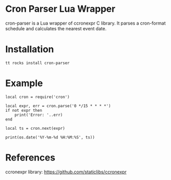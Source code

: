 # Cron Parser Lua Wrapper

cron-parser is a Lua wrapper of ccronexpr C library. It parses a cron-format schedule and calculates the nearest
event date.

# Installation

```
tt rocks install cron-parser
```

# Example

````
local cron = require('cron')

local expr, err = cron.parse('0 */15 * * * *')
if not expr then
    print('Error: '..err)
end

local ts = cron.next(expr)

print(os.date('%Y-%m-%d %H:%M:%S', ts))
````

# References

ccronexpr library: https://github.com/staticlibs/ccronexpr
